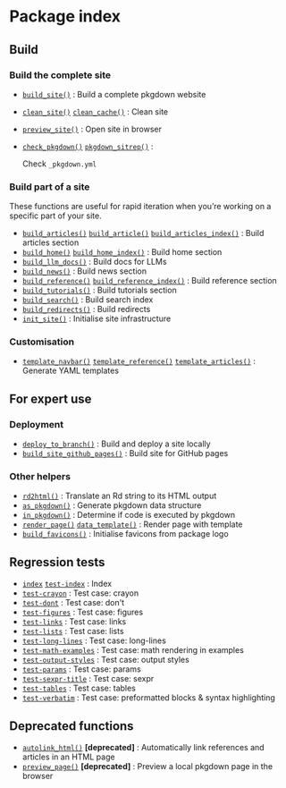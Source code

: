 # Package index

## Build

### Build the complete site

- [`build_site()`](https://pkgdown.r-lib.org/dev/reference/build_site.md)
  : Build a complete pkgdown website

- [`clean_site()`](https://pkgdown.r-lib.org/dev/reference/clean.md)
  [`clean_cache()`](https://pkgdown.r-lib.org/dev/reference/clean.md) :
  Clean site

- [`preview_site()`](https://pkgdown.r-lib.org/dev/reference/preview_site.md)
  : Open site in browser

- [`check_pkgdown()`](https://pkgdown.r-lib.org/dev/reference/check_pkgdown.md)
  [`pkgdown_sitrep()`](https://pkgdown.r-lib.org/dev/reference/check_pkgdown.md)
  :

  Check `_pkgdown.yml`

### Build part of a site

These functions are useful for rapid iteration when you’re working on a
specific part of your site.

- [`build_articles()`](https://pkgdown.r-lib.org/dev/reference/build_articles.md)
  [`build_article()`](https://pkgdown.r-lib.org/dev/reference/build_articles.md)
  [`build_articles_index()`](https://pkgdown.r-lib.org/dev/reference/build_articles.md)
  : Build articles section
- [`build_home()`](https://pkgdown.r-lib.org/dev/reference/build_home.md)
  [`build_home_index()`](https://pkgdown.r-lib.org/dev/reference/build_home.md)
  : Build home section
- [`build_llm_docs()`](https://pkgdown.r-lib.org/dev/reference/build_llm_docs.md)
  : Build docs for LLMs
- [`build_news()`](https://pkgdown.r-lib.org/dev/reference/build_news.md)
  : Build news section
- [`build_reference()`](https://pkgdown.r-lib.org/dev/reference/build_reference.md)
  [`build_reference_index()`](https://pkgdown.r-lib.org/dev/reference/build_reference.md)
  : Build reference section
- [`build_tutorials()`](https://pkgdown.r-lib.org/dev/reference/build_tutorials.md)
  : Build tutorials section
- [`build_search()`](https://pkgdown.r-lib.org/dev/reference/build_search.md)
  : Build search index
- [`build_redirects()`](https://pkgdown.r-lib.org/dev/reference/build_redirects.md)
  : Build redirects
- [`init_site()`](https://pkgdown.r-lib.org/dev/reference/init_site.md)
  : Initialise site infrastructure

### Customisation

- [`template_navbar()`](https://pkgdown.r-lib.org/dev/reference/templates.md)
  [`template_reference()`](https://pkgdown.r-lib.org/dev/reference/templates.md)
  [`template_articles()`](https://pkgdown.r-lib.org/dev/reference/templates.md)
  : Generate YAML templates

## For expert use

### Deployment

- [`deploy_to_branch()`](https://pkgdown.r-lib.org/dev/reference/deploy_to_branch.md)
  : Build and deploy a site locally
- [`build_site_github_pages()`](https://pkgdown.r-lib.org/dev/reference/build_site_github_pages.md)
  : Build site for GitHub pages

### Other helpers

- [`rd2html()`](https://pkgdown.r-lib.org/dev/reference/rd2html.md) :
  Translate an Rd string to its HTML output
- [`as_pkgdown()`](https://pkgdown.r-lib.org/dev/reference/as_pkgdown.md)
  : Generate pkgdown data structure
- [`in_pkgdown()`](https://pkgdown.r-lib.org/dev/reference/in_pkgdown.md)
  : Determine if code is executed by pkgdown
- [`render_page()`](https://pkgdown.r-lib.org/dev/reference/render_page.md)
  [`data_template()`](https://pkgdown.r-lib.org/dev/reference/render_page.md)
  : Render page with template
- [`build_favicons()`](https://pkgdown.r-lib.org/dev/reference/build_favicons.md)
  : Initialise favicons from package logo

## Regression tests

- [`index`](https://pkgdown.r-lib.org/dev/reference/index-topic.md)
  [`test-index`](https://pkgdown.r-lib.org/dev/reference/index-topic.md)
  : Index
- [`test-crayon`](https://pkgdown.r-lib.org/dev/reference/test-crayon.md)
  : Test case: crayon
- [`test-dont`](https://pkgdown.r-lib.org/dev/reference/test-dont.md) :
  Test case: don't
- [`test-figures`](https://pkgdown.r-lib.org/dev/reference/test-figures.md)
  : Test case: figures
- [`test-links`](https://pkgdown.r-lib.org/dev/reference/test-links.md)
  : Test case: links
- [`test-lists`](https://pkgdown.r-lib.org/dev/reference/test-lists.md)
  : Test case: lists
- [`test-long-lines`](https://pkgdown.r-lib.org/dev/reference/test-long-lines.md)
  : Test case: long-lines
- [`test-math-examples`](https://pkgdown.r-lib.org/dev/reference/test-math-examples.md)
  : Test case: math rendering in examples
- [`test-output-styles`](https://pkgdown.r-lib.org/dev/reference/test-output-styles.md)
  : Test case: output styles
- [`test-params`](https://pkgdown.r-lib.org/dev/reference/test-params.md)
  : Test case: params
- [`test-sexpr-title`](https://pkgdown.r-lib.org/dev/reference/test-sexpr-title.md)
  : Test case: sexpr
- [`test-tables`](https://pkgdown.r-lib.org/dev/reference/test-tables.md)
  : Test case: tables
- [`test-verbatim`](https://pkgdown.r-lib.org/dev/reference/test-verbatim.md)
  : Test case: preformatted blocks & syntax highlighting

## Deprecated functions

- [`autolink_html()`](https://pkgdown.r-lib.org/dev/reference/autolink_html.md)
  **\[deprecated\]** : Automatically link references and articles in an
  HTML page
- [`preview_page()`](https://pkgdown.r-lib.org/dev/reference/preview_page.md)
  **\[deprecated\]** : Preview a local pkgdown page in the browser
